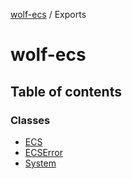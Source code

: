 [wolf-ecs](README.md) / Exports

# wolf-ecs

## Table of contents

### Classes

- [ECS](classes/ecs.md)
- [ECSError](classes/ecserror.md)
- [System](classes/system.md)
